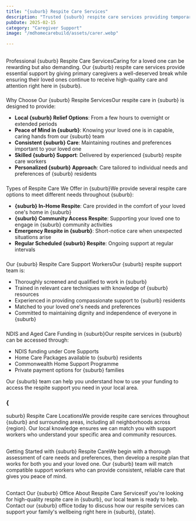 ```yaml
---
title: "{suburb} Respite Care Services"
description: "Trusted {suburb} respite care services providing temporary relief for primary caregivers. Our professional {suburb} respite support workers offer high-quality care for your loved one while you take a well-deserved break."
pubDate: 2025-02-15
category: "Caregiver Support"
image: "/mdhomecarebuild/assets/carer.webp"

---
```


## 

Professional {suburb} Respite Care ServicesCaring for a loved one can be rewarding but also demanding. Our {suburb} respite care services provide essential support by giving primary caregivers a well-deserved break while ensuring their loved ones continue to receive high-quality care and attention right here in {suburb}.

### 

Why Choose Our {suburb} Respite ServicesOur respite care in {suburb} is designed to provide:

- **Local {suburb} Relief Options**: From a few hours to overnight or extended periods
- **Peace of Mind in {suburb}**: Knowing your loved one is in capable, caring hands from our {suburb} team
- **Consistent {suburb} Care**: Maintaining routines and preferences important to your loved one
- **Skilled {suburb} Support**: Delivered by experienced {suburb} respite care workers
- **Personalized {suburb} Approach**: Care tailored to individual needs and preferences of {suburb} residents

### 

Types of Respite Care We Offer in {suburb}We provide several respite care options to meet different needs throughout {suburb}:

- **{suburb} In-Home Respite**: Care provided in the comfort of your loved one's home in {suburb}
- **{suburb} Community Access Respite**: Supporting your loved one to engage in {suburb} community activities
- **Emergency Respite in {suburb}**: Short-notice care when unexpected situations arise
- **Regular Scheduled {suburb} Respite**: Ongoing support at regular intervals

### 

Our {suburb} Respite Care Support WorkersOur {suburb} respite support team is:

- Thoroughly screened and qualified to work in {suburb}
- Trained in relevant care techniques with knowledge of {suburb} resources
- Experienced in providing compassionate support to {suburb} residents
- Matched to your loved one's needs and preferences
- Committed to maintaining dignity and independence of everyone in {suburb}

### 

NDIS and Aged Care Funding in {suburb}Our respite services in {suburb} can be accessed through:

- NDIS funding under Core Supports
- Home Care Packages available to {suburb} residents
- Commonwealth Home Support Programme
- Private payment options for {suburb} families

Our {suburb} team can help you understand how to use your funding to access the respite support you need in your local area.

### {

suburb} Respite Care LocationsWe provide respite care services throughout {suburb} and surrounding areas, including all neighborhoods across {region}. Our local knowledge ensures we can match you with support workers who understand your specific area and community resources.

## 

Getting Started with {suburb} Respite CareWe begin with a thorough assessment of care needs and preferences, then develop a respite plan that works for both you and your loved one. Our {suburb} team will match compatible support workers who can provide consistent, reliable care that gives you peace of mind.

## 

Contact Our {suburb} Office About Respite Care ServicesIf you're looking for high-quality respite care in {suburb}, our local team is ready to help. Contact our {suburb} office today to discuss how our respite services can support your family's wellbeing right here in {suburb}, {state}.

